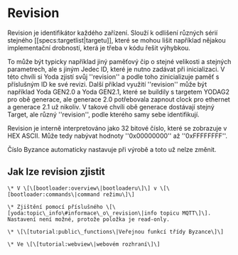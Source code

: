 # Revision

Revision je identifikátor každého zařízení. Slouží k odlišení různých sérií stejného \[\[specs:targetlist\|targetu\]\], které se mohou lišit například nějakou implementační drobností, která je třeba v kódu řešit výhybkou.

To může být typicky například jiný paměťový čip o stejné velikosti a stejných parametrech, ale s jiným Jedec ID, které je nutno zadávat při inicializaci. V této chvíli si Yoda zjistí svůj ''revision'' a podle toho zinicializuje paměť s příslušným ID ke své revizi. Další příklad využití ''revision'' může být například Yoda GEN2.0 a Yoda GEN2.1, které se buildily s targetem YODAG2 pro obě generace, ale generace 2.0 potřebovala zapnout clock pro ethernet a generace 2.1 už nikoliv. V takové chvíli obě generace dostávají stejný Target, ale různý ''revision'', podle kterého samy sebe identifikují.

Revision je interně interpretováno jako 32 bitové číslo, které se zobrazuje v HEX ASCII. Může tedy nabývat hodnoty ''0x00000000'' až ''0xFFFFFFFF''.

Číslo Byzance automaticky nastavuje při výrobě a toto už nelze změnit.

## Jak lze revision zjistit

    \* V \[\[bootloader:overview\|bootloaderu\]\] v \[\[bootloader:commands\|command režimu\]\]

    \* Zjištění pomocí příslušného \[\[yoda:topic\_info\#informace\_o\_revision\|info topicu MQTT\]\]. Nastavení není možné, protože položka je read-only.

    \* \[\[tutorial:public\_functions\|Veřejnou funkcí třídy Byzance\]\]

    \* Ve \[\[tutorial:webview\|webovém rozhraní\]\]


